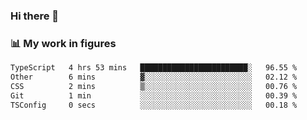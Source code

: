 ### Hi there 👋

### 📊 My work in figures

<!--START_SECTION:waka-->

```txt
TypeScript   4 hrs 53 mins   ████████████████████████░   96.55 %
Other        6 mins          ▓░░░░░░░░░░░░░░░░░░░░░░░░   02.12 %
CSS          2 mins          ▒░░░░░░░░░░░░░░░░░░░░░░░░   00.76 %
Git          1 min           ░░░░░░░░░░░░░░░░░░░░░░░░░   00.39 %
TSConfig     0 secs          ░░░░░░░░░░░░░░░░░░░░░░░░░   00.18 %
```

<!--END_SECTION:waka-->
